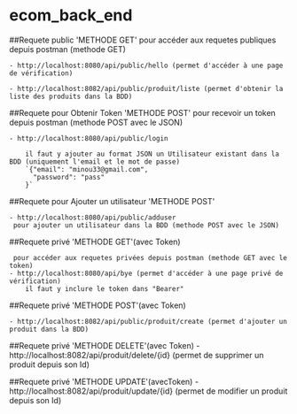 # ecom_back_end

##Requete public 'METHODE GET'
pour accéder aux requetes publiques depuis postman (methode GET)

    - http://localhost:8080/api/public/hello (permet d'accéder à une page de vérification)

    - http://localhost:8082/api/public/produit/liste (permet d'obtenir la liste des produits dans la BDD)

    
##Requete pour Obtenir Token 'METHODE POST'
pour recevoir un token depuis postman (methode POST avec le JSON)

    - http://localhost:8080/api/public/login

        il faut y ajouter au format JSON un Utilisateur existant dans la BDD (uniquement l'email et le mot de passe)
        `{"email": "minou33@gmail.com",
          "password": "pass"
        }`


##Requete pour Ajouter un utilisateur 'METHODE POST'

    - http://localhost:8080/api/public/adduser 
     pour ajouter un utilisateur dans la BDD (methode POST avec le JSON)





##Requete privé 'METHODE GET'(avec Token)

     pour accéder aux requetes privées depuis postman (methode GET avec le token)
    - http://localhost:8080/api/bye (permet d'accéder à une page privé de vérification)
        il faut y inclure le token dans "Bearer" 


##Requete privé 'METHODE POST'(avec Token)

    - http://localhost:8082/api/public/produit/create (permet d'ajouter un produit dans la BDD)



##Requete privé 'METHODE DELETE'(avec Token)
    - http://localhost:8082/api/produit/delete/{id} (permet de supprimer un produit depuis son Id)


##Requete privé 'METHODE UPDATE'(avecToken)
    - http://localhost:8082/api/produit/update/{id} (permet de modifier un produit depuis son Id)

